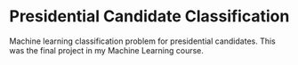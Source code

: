 # Presidential Candidate Classification
 Machine learning classification problem for presidential candidates. This was the final project in my Machine Learning course.
